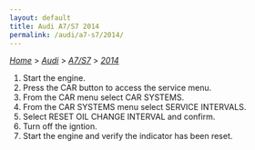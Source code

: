 ```yaml
---
layout: default
title: Audi A7/S7 2014
permalink: /audi/a7-s7/2014/
---
```

[*Home*](/) > [*Audi*](/audi/) > [*A7/S7*](/audi/a7-s7/) > [*2014*](/audi/a7-s7/2014/)

1. Start the engine.
2. Press the CAR button to access the service menu.
3. From the CAR menu select CAR SYSTEMS.
4. From the CAR SYSTEMS menu select SERVICE INTERVALS.
5. Select RESET OIL CHANGE INTERVAL and confirm.
6. Turn off the igntion.
7. Start the engine and verify the indicator has been reset.
